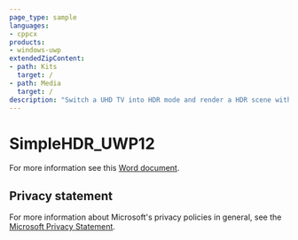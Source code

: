 ```yaml
---
page_type: sample
languages:
- cppcx
products:
- windows-uwp
extendedZipContent:
- path: Kits
  target: /
- path: Media
  target: /
description: "Switch a UHD TV into HDR mode and render a HDR scene with values higher than 1.0f, which will be displayed as brighter than white on a UHD TV using DirectX 12 in a Universal Windows Platform (UWP) app."
---
```


# SimpleHDR_UWP12

For more information see this [Word document](https://github.com/microsoft/Xbox-ATG-Samples/blob/master/UWPSamples/Graphics/SimpleHDR_UWP12/Readme.docx).

## Privacy statement

For more information about Microsoft's privacy policies in general, see the [Microsoft Privacy Statement](https://privacy.microsoft.com/privacystatement/).
